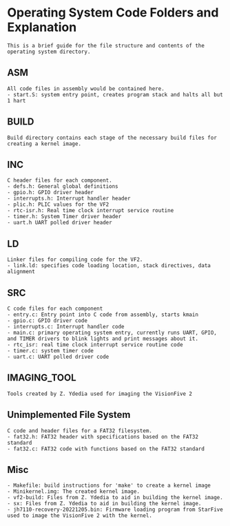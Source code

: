 # Operating System Code Folders and Explanation
    This is a brief guide for the file structure and contents of the operating system directory. 
## ASM
    All code files in assembly would be contained here.
    - start.S: system entry point, creates program stack and halts all but 1 hart
## BUILD
    Build directory contains each stage of the necessary build files for creating a kernel image.
## INC
    C header files for each component.
    - defs.h: General global definitions
    - gpio.h: GPIO driver header 
    - interrupts.h: Interrupt handler header
    - plic.h: PLIC values for the VF2
    - rtc-isr.h: Real time clock interrupt service routine
    - timer.h: System Timer driver header
    - uart.h UART polled driver header 
## LD
    Linker files for compiling code for the VF2.
    - link.ld: specifies code loading location, stack directives, data alignment
## SRC
    C code files for each component
    - entry.c: Entry point into C code from assembly, starts kmain
    - gpio.c: GPIO driver code
    - interrupts.c: Interrupt handler code
    - main.c: primary operating system entry, currently runs UART, GPIO, and TIMER drivers to blink lights and print messages about it.
    - rtc_isr: real time clock interrupt service routine code
    - timer.c: system timer code
    - uart.c: UART polled driver code
## IMAGING_TOOL
    Tools created by Z. Ydedia used for imaging the VisionFive 2
## Unimplemented File System
    C code and header files for a FAT32 filesystem.
    - fat32.h: FAT32 header with specifications based on the FAT32 standard
    - fat32.c: FAT32 code with functions based on the FAT32 standard

## Misc
    - Makefile: build instructions for 'make' to create a kernel image
    - Minikernel.img: The created kernel image.
    - vf2-build: Files from Z. Ydedia to aid in building the kernel image.
    - sx: Files from Z. Ydedia to aid in building the kernel image.
    - jh7110-recovery-20221205.bin: Firmware loading program from StarFive used to image the VisionFive 2 with the kernel.